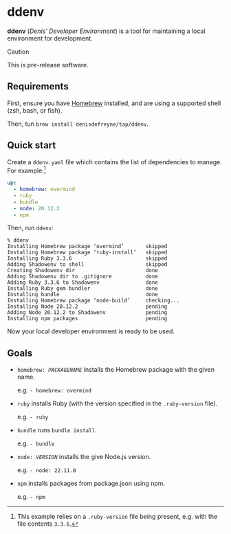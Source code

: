 # ddenv

**ddenv** (*Denis’ Developer Environment*) is a tool for maintaining a local environment for development.

> [!CAUTION]
> This is pre-release software.

## Requirements

First, ensure you have [Homebrew](https://brew.sh/) installed, and are using a supported shell (zsh, bash, or fish).

Then, tun `brew install denisdefreyne/tap/ddenv`.

## Quick start

Create a `ddenv.yaml` file which contains the list of dependencies to manage. For example:[^ruby-version]

```yaml
up:
  - homebrew: overmind
  - ruby
  - bundle
  - node: 20.12.2
  - npm
```

[^ruby-version]: This example relies on a `.ruby-version` file being present, e.g. with the file contents `3.3.6`.

Then, run `ddenv`:

```
% ddenv
Installing Homebrew package ‘overmind’       skipped
Installing Homebrew package ‘ruby-install’   skipped
Installing Ruby 3.3.6                        skipped
Adding Shadowenv to shell                    skipped
Creating Shadowenv dir                       done
Adding Shadowenv dir to .gitignore           done
Adding Ruby 3.3.6 to Shadowenv               done
Installing Ruby gem bundler                  done
Installing bundle                            done
Installing Homebrew package ‘node-build’     checking...
Installing Node 20.12.2                      pending
Adding Node 20.12.2 to Shadowenv             pending
Installing npm packages                      pending
```

Now your local developer environment is ready to be used.

## Goals

-   <code>homebrew: <var>PACKAGENAME</var></code> installs the Homebrew package with the given name.

    e.g. `- homebrew: overmind`

-   <code>ruby</code> installs Ruby (with the version specified in the `.ruby-version` file).

    e.g. `- ruby`

-   <code>bundle</code> runs `bundle install`.

    e.g. `- bundle`

-   <code>node: <var>VERSION</var></code> installs the give Node.js version.

    e.g. `- node: 22.11.0`

-   <code>npm</code> installs packages from package.json using npm.

    e.g. `- npm`
